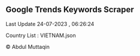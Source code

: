 

## Google Trends Keywords Scraper 
 
Last Update 24-07-2023 , 06:26:24

Country List :
VIETNAM.json



© Abdul Muttaqin 
